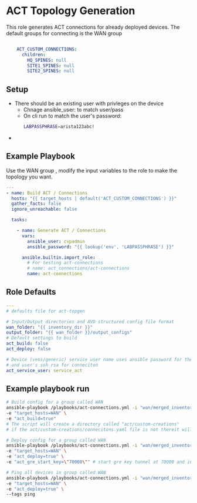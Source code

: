 # ACT Topology Generation

This role generates ACT connections for already deployed devices.
The default groups for connecting is the WAN group

```yaml

    ACT_CUSTOM_CONNECTIONS:
      children:
        HQ_SPINES: null
        SITE1_SPINES: null
        SITE2_SPINES: null
```

## Setup

  - There should be an existing user with privleges on the device
    - Chnage ansible_user: to match user/pass
    - On cli run to match the user's password:
      ```bash
      LABPASSPHRASE=arista123abc!
      ```
  - 

## Example Playbook

Use the WAN group , modify the input variables to the role to make the topology you want.

```yaml
---
- name: Build ACT / Connections
  hosts: "{{ target_hosts | default('ACT_CUSTOM_CONNECTIONS') }}"
  gather_facts: false
  ignore_unreachable: false

  tasks:

    - name: Generate ACT / Connections
      vars:
        ansible_user: cvpadmin
        ansible_password: "{{ lookup('env', 'LABPASSPHRASE') }}"

      ansible.builtin.import_role:
        # For testing act-connections
        # name: act_connections/act-connections
        name: act-connections
```

## Role Defaults

```yaml
---
# defaults file for act-topgen

# Input/Output directories and AVD structured config file format
wan_folder: "{{ inventory_dir }}"
output_folder: "{{ wan_folder }}/output_configs"
# Default settings to build
act_build: false
act_deploy: false

# Device (veos/generic) service user name uses ansible password for the local account.
# and user's ssh rsa for conneciton
act_service_user: service_act


```

## Example playbook run

```bash
# Build config for a group called WAN
ansible-playbook /playbooks/act-connections.yml -i "wan/merged_inventory.yml" \
-e "target_hosts=WAN" \
-e "act_build=true"
# The script will create a directory called "act/custom-creations"
# if the act/custom-creations/connecitons.yaml file is not thereit will create a demo one commented out

# Deploy config for a group called WAN
ansible-playbook /playbooks/act-connections.yml -i "wan/merged_inventory.yml" \
-e "target_hosts=WAN" \
-e "act_deploy=true" \
-e "act_gre_start_key=\"70000\"" # start gre key tunnel at 70000 and increment

# Ping all devices in group called WAN
ansible-playbook /playbooks/act-connections.yml -i "wan/merged_inventory.yml" \
-e "target_hosts=WAN" \
-e "act_deploy=true" \
--tags ping

```